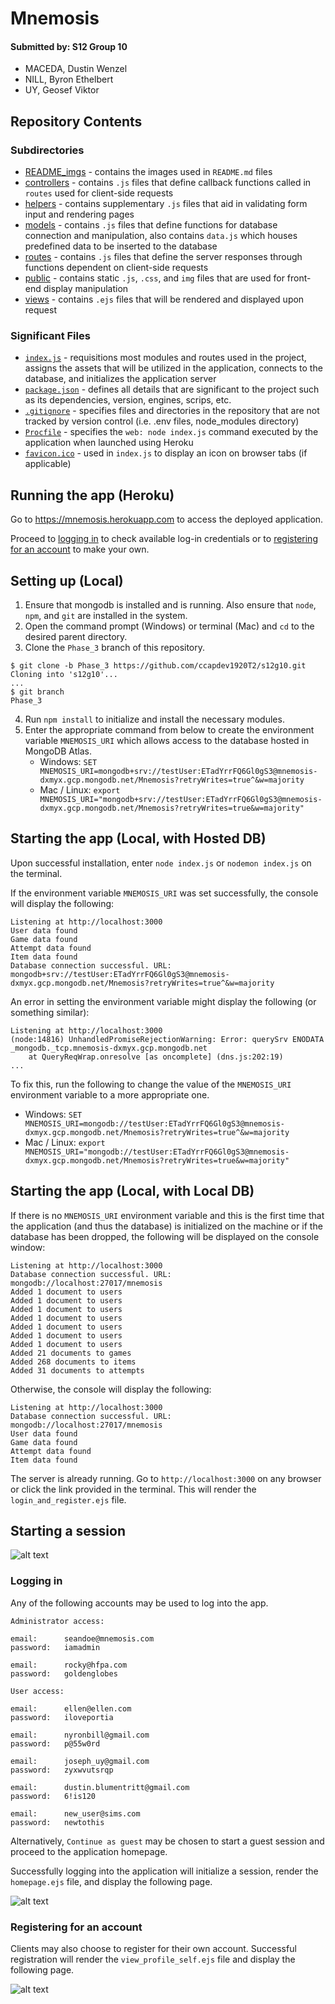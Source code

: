 # **Mnemosis**

#### __Submitted by: S12 Group 10__
- MACEDA, Dustin Wenzel
- NILL, Byron Ethelbert
- UY, Geosef Viktor

## **Repository Contents**

### Subdirectories
- [README_imgs](https://github.com/ccapdev1920T2/s12g10/tree/Phase_3/README_imgs) - contains the images used in `README.md` files
- [controllers](https://github.com/ccapdev1920T2/s12g10/tree/Phase_3/controllers) - contains `.js` files that define callback functions called in `routes` used for client-side requests
- [helpers](https://github.com/ccapdev1920T2/s12g10/tree/Phase_3/helpers) - contains supplementary `.js` files that aid in validating form input and rendering pages
- [models](https://github.com/ccapdev1920T2/s12g10/tree/Phase_3/models) - contains `.js` files that define functions for database connection and manipulation, also contains `data.js` which houses predefined data to be inserted to the database
- [routes](https://github.com/ccapdev1920T2/s12g10/tree/Phase_3/routes) - contains `.js` files that define the server responses through functions dependent on client-side requests
- [public](https://github.com/ccapdev1920T2/s12g10/tree/Phase_3/public) - contains static `.js`, `.css`, and `img` files that are used for front-end display manipulation
- [views](https://github.com/ccapdev1920T2/s12g10/tree/Phase_3/views) - contains `.ejs` files that will be rendered and displayed upon request

### Significant Files
- [`index.js`](https://github.com/ccapdev1920T2/s12g10/blob/Phase_3/index.js) - requisitions most modules and routes used in the project, assigns the assets that will be utilized in the application, connects to the database, and initializes the application server
- [`package.json`](https://github.com/ccapdev1920T2/s12g10/blob/Phase_3/package.json) - defines all details that are significant to the project such as its dependencies, version, engines, scrips, etc.
- [`.gitignore`](https://github.com/ccapdev1920T2/s12g10/blob/Phase_3/.gitignore) - specifies files and directories in the repository that are not tracked by version control (i.e. .env files, node_modules directory)
- [`Procfile`](https://github.com/ccapdev1920T2/s12g10/blob/Phase_3/Procfile) - specifies the `web: node index.js` command executed by the application when launched using Heroku
- [`favicon.ico`](https://raw.githubusercontent.com/ccapdev1920T2/s12g10/Phase_3/favicon.ico) - used in `index.js` to display an icon on browser tabs (if applicable)

## **Running the app (Heroku)**
Go to https://mnemosis.herokuapp.com to access the deployed application. 

Proceed to [logging in](#logging-in) to check available log-in credentials or to [registering for an account](#registering-for-an-account) to make your own.

## **Setting up (Local)**
1. Ensure that mongodb is installed and is running. Also ensure that `node`, `npm`, and `git` are installed in the system.
2. Open the command prompt (Windows) or terminal (Mac) and `cd` to the desired parent directory.
3. Clone the `Phase_3` branch of this repository. 

```
$ git clone -b Phase_3 https://github.com/ccapdev1920T2/s12g10.git
Cloning into 's12g10'...
...
$ git branch
Phase_3
```

4. Run `npm install` to initialize and install the necessary modules.
5. Enter the appropriate command from below to create the environment variable `MNEMOSIS_URI` which allows access to the database hosted in MongoDB Atlas.
   - Windows: `SET MNEMOSIS_URI=mongodb+srv://testUser:ETadYrrFQ6Gl0gS3@mnemosis-dxmyx.gcp.mongodb.net/Mnemosis?retryWrites=true^&w=majority`
   - Mac / Linux: `export MNEMOSIS_URI="mongodb+srv://testUser:ETadYrrFQ6Gl0gS3@mnemosis-dxmyx.gcp.mongodb.net/Mnemosis?retryWrites=true&w=majority"`

## **Starting the app (Local, with Hosted DB)**
Upon successful installation, enter `node index.js` or `nodemon index.js` on the terminal. 

If the environment variable `MNEMOSIS_URI` was set successfully, the console will display the following:
```
Listening at http://localhost:3000
User data found
Game data found
Attempt data found
Item data found
Database connection successful. URL: mongodb+srv://testUser:ETadYrrFQ6Gl0gS3@mnemosis-dxmyx.gcp.mongodb.net/Mnemosis?retryWrites=true^&w=majority
``` 

An error in setting the environment variable might display the following (or something similar):
```
Listening at http://localhost:3000
(node:14816) UnhandledPromiseRejectionWarning: Error: querySrv ENODATA _mongodb._tcp.mnemosis-dxmyx.gcp.mongodb.net
    at QueryReqWrap.onresolve [as oncomplete] (dns.js:202:19)
...
```
To fix this, run the following to change the value of the `MNEMOSIS_URI` environment variable to a more appropriate one.
 - Windows: `SET MNEMOSIS_URI=mongodb://testUser:ETadYrrFQ6Gl0gS3@mnemosis-dxmyx.gcp.mongodb.net/Mnemosis?retryWrites=true^&w=majority`
 - Mac / Linux: `export MNEMOSIS_URI="mongodb://testUser:ETadYrrFQ6Gl0gS3@mnemosis-dxmyx.gcp.mongodb.net/Mnemosis?retryWrites=true&w=majority"` 

## **Starting the app (Local, with Local DB)**
If there is no `MNEMOSIS_URI` environment variable and this is the first time that the application (and thus the database) is initialized on the machine or if the database has been dropped, the following will be displayed on the console window:
```
Listening at http://localhost:3000
Database connection successful. URL: mongodb://localhost:27017/mnemosis
Added 1 document to users
Added 1 document to users
Added 1 document to users
Added 1 document to users
Added 1 document to users
Added 1 document to users
Added 1 document to users
Added 21 documents to games
Added 268 documents to items
Added 31 documents to attempts
``` 
Otherwise, the console will display the following:
```
Listening at http://localhost:3000
Database connection successful. URL: mongodb://localhost:27017/mnemosis
User data found
Game data found
Attempt data found
Item data found
``` 

The server is already running. Go to `http://localhost:3000` on any browser or click the link provided in the terminal. 
This will render the `login_and_register.ejs` file.

## **Starting a session**
![alt text](./README_imgs/login.png "Login Page")
### Logging in

Any of the following accounts may be used to log into the app.
```
Administrator access:

email:      seandoe@mnemosis.com
password:   iamadmin

email:      rocky@hfpa.com
password:   goldenglobes
```
```
User access:

email:      ellen@ellen.com
password:   iloveportia

email:      nyronbill@gmail.com
password:   p@55w0rd

email:      joseph_uy@gmail.com
password:   zyxwvutsrqp

email:      dustin.blumentritt@gmail.com
password:   6!is120

email:      new_user@sims.com
password:   newtothis
```

Alternatively, `Continue as guest` may be chosen to start a guest session and proceed to the application homepage.

Successfully logging into the application will initialize a session, render the `homepage.ejs` file, and display the following page.

![alt text](./README_imgs/homepage.png "Homepage")

### **Registering for an account**

Clients may also choose to register for their own account. Successful registration will render the `view_profile_self.ejs` file and display the following page.

![alt text](./README_imgs/profile.png "Profile")
